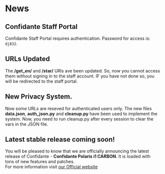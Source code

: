 # News

## Confidante Staff Portal
Confidante Staff Portal requires authentication. Password for access is: `dj832`.

## URLs Updated
The **/get_en/** and **/star/** URls ave been updated. So, now you cannot access them without signing in to the staff account. IF you have not done so, you will be redirected to the staff portal.

## New Privacy System.
Now some URLs are reseved for authenticated users only. The new files **data.json**, **auth_json.py** and **cleanup.py** have been used to implement the system. Now, you need to run cleanup.py after every session to clear the vars in the JSON file.

## Latest stable release coming soon!
You will be pleased to know that we are officially announcing the latest release of Confidante -  **Confidante Polaris i1 CARBON**. It is loaded with tons of new features and patches. <br>
For more information visit [our Official website](https://techworld856.godaddysites.com/f/confidante---release-coming-soon)
